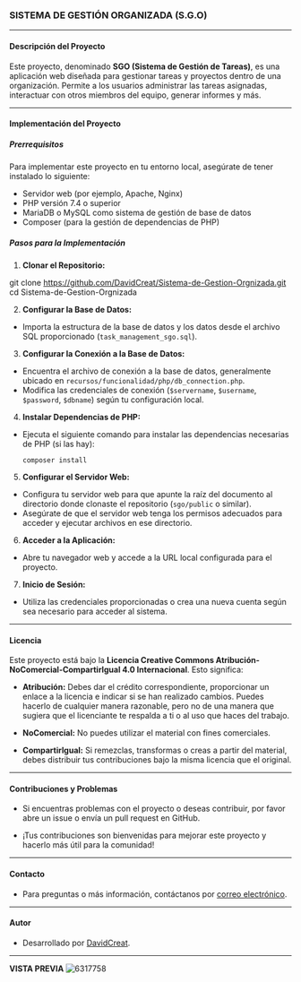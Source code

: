 ### SISTEMA DE GESTIÓN ORGANIZADA (S.G.O)

---

#### Descripción del Proyecto

Este proyecto, denominado **SGO (Sistema de Gestión de Tareas)**, es una aplicación web diseñada para gestionar tareas y proyectos dentro de una organización. Permite a los usuarios administrar las tareas asignadas, interactuar con otros miembros del equipo, generar informes y más.

---

#### Implementación del Proyecto

##### Prerrequisitos

Para implementar este proyecto en tu entorno local, asegúrate de tener instalado lo siguiente:

- Servidor web (por ejemplo, Apache, Nginx)
- PHP versión 7.4 o superior
- MariaDB o MySQL como sistema de gestión de base de datos
- Composer (para la gestión de dependencias de PHP)

##### Pasos para la Implementación

1. **Clonar el Repositorio:**

git clone https://github.com/DavidCreat/Sistema-de-Gestion-Orgnizada.git
cd Sistema-de-Gestion-Orgnizada


2. **Configurar la Base de Datos:**

- Importa la estructura de la base de datos y los datos desde el archivo SQL proporcionado (`task_management_sgo.sql`).

3. **Configurar la Conexión a la Base de Datos:**

- Encuentra el archivo de conexión a la base de datos, generalmente ubicado en `recursos/funcionalidad/php/db_connection.php`.
- Modifica las credenciales de conexión (`$servername`, `$username`, `$password`, `$dbname`) según tu configuración local.

4. **Instalar Dependencias de PHP:**

- Ejecuta el siguiente comando para instalar las dependencias necesarias de PHP (si las hay):

  ```
  composer install
  ```

5. **Configurar el Servidor Web:**

- Configura tu servidor web para que apunte la raíz del documento al directorio donde clonaste el repositorio (`sgo/public` o similar).
- Asegúrate de que el servidor web tenga los permisos adecuados para acceder y ejecutar archivos en ese directorio.

6. **Acceder a la Aplicación:**

- Abre tu navegador web y accede a la URL local configurada para el proyecto.

7. **Inicio de Sesión:**

- Utiliza las credenciales proporcionadas o crea una nueva cuenta según sea necesario para acceder al sistema.

---

#### Licencia

Este proyecto está bajo la **Licencia Creative Commons Atribución-NoComercial-CompartirIgual 4.0 Internacional**. Esto significa:

- **Atribución:** Debes dar el crédito correspondiente, proporcionar un enlace a la licencia e indicar si se han realizado cambios. Puedes hacerlo de cualquier manera razonable, pero no de una manera que sugiera que el licenciante te respalda a ti o al uso que haces del trabajo.

- **NoComercial:** No puedes utilizar el material con fines comerciales.

- **CompartirIgual:** Si remezclas, transformas o creas a partir del material, debes distribuir tus contribuciones bajo la misma licencia que el original.

---

#### Contribuciones y Problemas

- Si encuentras problemas con el proyecto o deseas contribuir, por favor abre un issue o envía un pull request en GitHub.

- ¡Tus contribuciones son bienvenidas para mejorar este proyecto y hacerlo más útil para la comunidad!

---

#### Contacto

- Para preguntas o más información, contáctanos por [correo electrónico](mailto:david.fonseca12p@gmail.com).

---

#### Autor

- Desarrollado por [DavidCreat](https://github.com/DavidCreat).

---
**VISTA PREVIA**
![6317758](https://github.com/DavidCreat/Sistema-de-Gestion-Orgnizada/assets/80436092/4d8db93b-7fe1-415f-abf2-3a12cbc86f67)
